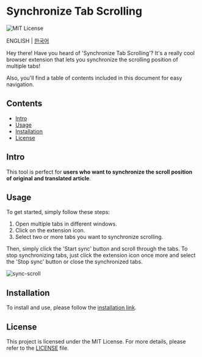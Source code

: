 # Synchronize Tab Scrolling

![MIT License](https://img.shields.io/badge/license-MIT-blue.svg)

ENGLISH | [한국어](./README-ko_kr.md)

Hey there! Have you heard of 'Synchronize Tab Scrolling'? It's a really cool browser extension that lets you synchronize the scrolling position of multiple tabs!

Also, you'll find a table of contents included in this document for easy navigation.

## Contents

- [Intro](#intro)
- [Usage](#usage)
- [Installation](#installation)
- [License](#license)

## Intro <a name="intro"></a>

This tool is perfect for **users who want to synchronize the scroll position of original and translated article**.

## Usage <a name="usage"></a>

To get started, simply follow these steps:

1. Open multiple tabs in different windows.
2. Click on the extension icon.
3. Select two or more tabs you want to synchronize scrolling.

Then, simply click the 'Start sync' button and scroll through the tabs. To stop synchronizing tabs, just click the extension icon once more and select the 'Stop sync' button or close the synchronized tabs.

![sync-scroll](https://github.com/jaem1n207/synchronize-tab-scrolling/assets/50766847/916520a5-e01b-4912-bb0e-67595aebdfa5)

## Installation <a name="installation"></a>

To install and use, please follow the [installation link](https://chromewebstore.google.com/detail/synchronize-tab-scrolling/phceoocamipnafpgnchbfhkdlbleeafc).

## License <a name="license"></a>

This project is licensed under the MIT License. For more details, please refer to the [LICENSE](./LICENSE) file.
